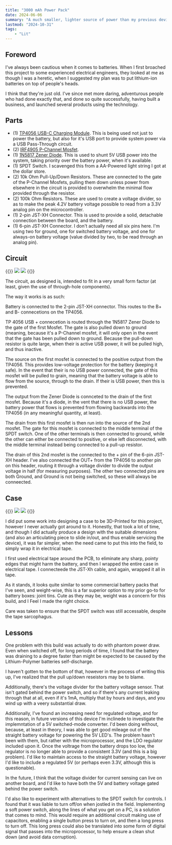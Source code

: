 ```yaml
---
title: "3000 mAh Power Pack"
date: 2024-06-06
summary: "A much smaller, lighter source of power than my previous devives. It uses a TP4056 module for charging, together with a couple of mosfets, and a zener diode to enable USB-Passthrough. This has proven safe, yet without voltage regulation I've encountered instabilities (and data corruption), so this is as much about what's been done well, as what must be done better."
lastmod: "2024-10-31"
tags:
    - "Lit"
---
```

## Foreword
I've always been cautious when it comes to batteries. When I first broached this project to some experienced electrical engineers, they 
looked at me as though I was a heretic, when I suggested my plan was to put lithium-ion batteries on top of people's heads.

I think that they're just old. I've since met more daring, adventurous people who had done exactly that, and done so quite successfully, 
having built a business, and launched several products using the technology.




## Parts
- (1) [TP4056 USB-C Charging Module](https://www.amazon.ca/TP4056-Battery-Charging-Protection-Indicator/dp/B0DGFBKWQN). This is being used not just to power the battery, but also for it's USB port to provide system power via a USB Pass-Through circuit.
- (2) [IRF4905 P-Channel Mosfet](https://www.amazon.ca/dp/B08WRY3HBV).
- (1) [1N5817 Zener Diode](https://www.amazon.ca/dp/B07CJMBMJS?ref=ppx_yo2ov_dt_b_fed_asin_title). This is used to shunt 5V USB power into the system, taking priority over the battery power, when it's available.
- (1) SPDT Switch. I scavenged this from a AA-Powered light string I got at the dollar store.
- (2) 10k Ohm Pull-Up/Down Resistors. These are connected to the gate of the P-Channel Mosfets, pulling them down unless power from elsewhere in the circuit is provided to overwhelm the minimal flow provided through the resistor.
- (2) 100k Ohm Resistors. These are used to create a voltage divider, so as to make the peak 4.2V battery voltage possible to read from a 3.3V analog pin on the microcontroller.
- (1) 2-pin JST-XH Connector. This is used to provide a solid, detachable connection between the board, and the battery.
- (1) 6-pin JST-XH Connector. I don't actually need all six pins here. I'm using two for ground, one for switched battery voltage, and one for always-on battery voltage (value divided by two, to be read through an analog pin).


## Circuit
{{<gallery>}}
<img src="Power_Supply_1.jpg" class="grid-w50" />
<img src="Power_Supply_2.jpg" class="grid-w50" />
{{</gallery>}}

The circuit, as designed is, intended to fit in a very small form factor (at least, given the use of through-hole components).

The way it works is as such:

Battery is connected to the 2-pin JST-XH connector. This routes to the B+ and B- connecetions on the TP4056.

TP 4056 USB + connecetion is routed through the 1N5817 Zener Diode to the gate of the first Mosfet. The gate is 
also pulled down to ground (meaning, because it's a P-Channel mosfet, it will only open in the event that the gate has been 
pulled down to ground. Because the pull-down resistor is quite large, when their is active USB power, it will be pulled high, and thus inactive. 

The source on the first mosfet is connected to the positive output from the TP4056. This provides low-voltage protection for the battery (keeping it safe). 
In the event that their is no USB power connected, the gate of this mosfet will be pulled to grain, meaning that the battery voltage is able to flow from the 
source, through to the drain. If their is USB power, then this is prevented.

The output from the Zener Diode is connceted to the drain of the first mosfet. Because it's a diode, in the vent that there is no USB power, the battery power 
that flows is prevented from flowing backwards into the TP4056 (in any meaningful quantity, at least).

The drain from this first mosfet is then run into the source of the 2nd mosfet. The gate for this mosfet is connected to the middle terminal of the SPDT switch. 
One of the other terminals is then connected to ground, while the other can either be connected to positive, or else left disconnected, with the middle terminal instead 
being connected to a pull-up resistor.

The drain of this 2nd mosfet is the connected to the + pin of the 6-pin JST-XH header. I've also connected the OUT+ from the TP4056 to another pin on this header, routing it through a 
voltage divider to divide the output voltage in half (for measuring purposes). The other two connected pins are both Ground, and Ground is not being switched, so these will always be conneected.
## Case
{{<gallery>}}
<img src="Power_1.jpg" class="grid-w50"/>
<img src="Power_2.jpg" class="grid-w50"/>
{{</gallery>}}

I did put some work into designing a case to be 3D-Printed for this project, however I never actually got around to it. 
Honestly, that took a lot of time, and though I did actually produce a design with the suitable dimensions (and also an articulating piece to slide in/out, and thus enable 
servicing the device), it was far simpler, when the need came to put this into the field, to simply wrap it in electrical tape.

I first used electrical tape around the PCB, to eliminate any sharp, pointy edges that might harm the battery, 
and then I wrapped the entire case in electrical tape. I connecteede the JST-Xh cable, and again, wrapped it all in tape. 

As it stands, it looks quite similar to some commercial battery packs that I've seen, and weight-wise, this is a far superior option 
to my prior go-to for battery boxes: joint tins. Cute as they may be, weight was a concern for this build, and I Feel I made the right choice.

Care was taken to ensure that the SPDT switch was still accessable, despite the tape sarcophagus.

## Lessons

One problem with this build was actually to do with phantom power draw. Even when switched off, for long periods of time, 
I found that the battery was draining to a degree faster than might be expected to be caused by the Lithium-Polymer batteries self-discharge.

I haven't gotten to the bottom of that, however in the process of writing this up, I've realized that the pull up/down reseistors may be to blame.

Additionally, there's the voltage divider for the battery voltage sensor. That isn't gated behind the power switch, and so if there's any current leaking through that at all, 
even if it's 1mA, multiply that by hours and days, and you wind up with a veery substantial draw.

Additionally, I've found an increasing need for regulated voltage, and for this reason, in future versions of this device I'm inclinede to investigate the implemntation of a 
5V switched-mode converter. I'd been doing without, because, at least in theory, I was able to get good mileage out of the straight battery voltage for powering the 5V LED's. 
The problem hasn't been with them, but rather with the microprocessor, and the LDO regulator included upon it. Once the voltrage from the battery drops too low, the regulator is 
no longer able to provide a consistent 3.3V (and this is a big problem). I'd like to maintain access to the straight battery voltage, however I'd like to include a regulated 5V 
(or perhaps even 3.3V, although this is questionable).

In the future, I think that the voltage divider for current sensing can live on another board, and I'd like to have both the 
5V and battery voltage gated behind the power switch.

I'd also like to experiment with alternatives to the SPDT switch for controls. I found that it was liable to turn off/on when jostled in the field. 
Implementing a soft power switch, along the lines of what you get on a PC, is a solution that comes to mind. This would require an additional circuit making use of capacitors, 
enabling a single button press to turn on, and then a long press to turn off. This long press could also be translated into some form of digital signal that passes into the 
microprocessor, to help ensure a clean shut down (and avoid data corruption).
